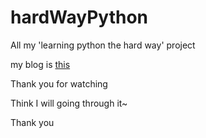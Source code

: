 hardWayPython
=============

All my 'learning python the hard way' project

my blog is [this](grockcharger.github.io) 

Thank you for watching

Think I will going through it~

Thank you

